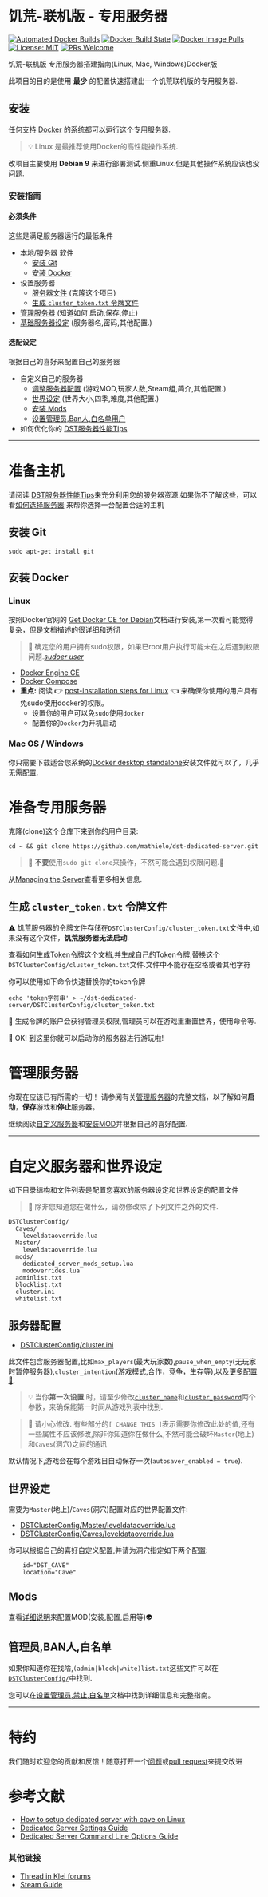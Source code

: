 # 饥荒-联机版 - 专用服务器

[![Automated Docker Builds](https://img.shields.io/docker/automated/mathielo/dst-dedicated-server.svg)](https://cloud.docker.com/repository/docker/mathielo/dst-dedicated-server)
[![Docker Build State](https://img.shields.io/docker/build/mathielo/dst-dedicated-server.svg)](https://cloud.docker.com/repository/docker/mathielo/dst-dedicated-server)
[![Docker Image Pulls](https://img.shields.io/docker/pulls/mathielo/dst-dedicated-server.svg)](https://cloud.docker.com/repository/docker/mathielo/dst-dedicated-server)
[![License: MIT]( https://img.shields.io/github/license/mathielo/dst-dedicated-server.svg)](https://github.com/mathielo/dst-dedicated-server/blob/master/LICENSE.md)
[![PRs Welcome](https://img.shields.io/badge/PRs-welcome-brightgreen.svg?style=flat-round)](http://makeapullrequest.com)

饥荒-联机版 专用服务器搭建指南(Linux, Mac, Windows)Docker版

此项目的目的是使用 **最少** 的配置快速搭建出一个饥荒联机版的专用服务器.


## 安装

任何支持 [Docker](https://docs.docker.com/engine/installation/#supported-platforms) 的系统都可以运行这个专用服务器.

>:bulb: Linux 是最推荐使用Docker的高性能操作系统.

改项目主要使用 **Debian 9** 来进行部署测试.侧重Linux.但是其他操作系统应该也没问题.

### 安装指南

#### 必须条件
这些是满足服务器运行的最低条件

* 本地/服务器 软件
  * [安装 Git](#prepare-the-host)
  * [安装 Docker](#install-docker)
* 设置服务器
  * [服务器文件](#prepare-the-dedicated-server) (克隆这个项目)
  * [生成 `cluster_token.txt` 令牌文件](#generate-cluster_tokentxt)
* [管理服务器](docs/ManagingTheServer.md) (知道如何 启动,保存,停止)
* [基础服务器设定](#the-server) (服务器名,密码,其他配置.)

#### 选配设定

根据自己的喜好来配置自己的服务器

* 自定义自己的服务器
  * [调整服务器配置](#the-server) (游戏MOD,玩家人数,Steam组,简介,其他配置.)
  * [世界设定](#the-world) (世界大小,四季,难度,其他配置.)
  * [安装 Mods](DSTClusterConfig/mods)
  * [设置管理员,Ban人,白名单用户](docs/AdminBanWhitelist.md)
* 如何优化你的 [DST服务器性能Tips](docs/ServerPerformance.md)

---

# 准备主机

请阅读 [DST服务器性能Tips](./docs/ServerPerformance.md)来充分利用您的服务器资源.如果你不了解这些，可以看[如何选择服务器](./ServerPerformance.md#picking-a-host) 来帮你选择一台配置合适的主机
<!-- Read about [server performance](./docs/ServerPerformance.md) for useful tips to make the best use of your resources! That might also help you to [pick a host](./ServerPerformance.md#picking-a-host) machine if you're unsure about it. -->

## 安装 Git

    sudo apt-get install git

## 安装 Docker

### Linux
按照Docker官网的 [Get Docker CE for Debian](https://docs.docker.com/install/linux/docker-ce/debian)文档进行安装,第一次看可能觉得复杂，但是文档描述的很详细和透彻
>:cop: 确定您的用户拥有sudo权限，如果已root用户执行可能未在之后遇到权限问题.[_sudoer user_](https://www.digitalocean.com/community/tutorials/how-to-create-a-sudo-user-on-ubuntu-quickstart)

* [Docker Engine CE](https://docs.docker.com/engine/installation/linux/docker-ce/debian/#set-up-the-repository)
* [Docker Compose](https://docs.docker.com/compose/install/#install-compose)
* **重点:** 阅读 :point_right: [post-installation steps for Linux](https://docs.docker.com/engine/installation/linux/linux-postinstall/) :point_left: 来确保你使用的用户具有免sudo使用docker的权限。
  * 设置你的用户可以免`sudo`使用`docker`
  * 配置你的`Docker`为开机启动

### Mac OS / Windows

你只需要下载适合您系统的[Docker desktop standalone](https://docs.docker.com/engine/installation/#desktop)安装文件就可以了，几乎无需配置.

# 准备专用服务器

克隆(clone)这个仓库下来到你的用户目录:

    cd ~ && git clone https://github.com/mathielo/dst-dedicated-server.git

> :cop: **不要**使用`sudo git clone`来操作，不然可能会遇到权限问题.:angel:

从[Managing the Server](./docs/ManagingTheServer.md)查看更多相关信息.

## 生成 `cluster_token.txt` 令牌文件

:warning: 饥荒服务器的令牌文件存储在`DSTClusterConfig/cluster_token.txt`文件中,如果没有这个文件，**饥荒服务器无法启动**.

查看[如何生成Token令牌](./docs/ClusterToken.md)这个文档,并生成自己的Token令牌,替换这个`DSTClusterConfig/cluster_token.txt`文件.文件中不能存在空格或者其他字符

你可以使用如下命令快速替换你的token令牌

    echo 'token字符串' > ~/dst-dedicated-server/DSTClusterConfig/cluster_token.txt

:closed_lock_with_key: 生成令牌的账户会获得管理员权限,管理员可以在游戏里重置世界，使用命令等.

:rainbow: OK! 到这里你就可以启动你的服务器进行游玩啦!


# 管理服务器

你现在应该已有所需的一切！ 请参阅有关[管理服务器](./docs/ManagingTheServer.md)的完整文档，以了解如何**启动**，**保存**游戏和**停止**服务器。

继续阅读[自定义服务器](#customizing-the-server--world)和[安装MOD](#managing-mods)并根据自己的喜好配置.

---

# 自定义服务器和世界设定

如下目录结构和文件列表是配置您喜欢的服务器设定和世界设定的配置文件

> :rotating_light: 除非您知道您在做什么，请勿修改除了下列文件之外的文件.

```
DSTClusterConfig/
  Caves/
    leveldataoverride.lua
  Master/
    leveldataoverride.lua
  mods/
    dedicated_server_mods_setup.lua
    modoverrides.lua
  adminlist.txt
  blocklist.txt
  cluster.ini
  whitelist.txt
```

## 服务器配置

* [DSTClusterConfig/cluster.ini](./DSTClusterConfig/cluster.ini)

此文件包含服务器配置,比如`max_players`(最大玩家数),`pause_when_empty`(无玩家时暂停服务器),`cluster_intention`(游戏模式,合作，竞争，生存等),以及[更多配置 :link:](https://forums.kleientertainment.com/topic/64552-dedicated-server-settings-guide/).


> :bulb: 当你**第一次设置** 时，请至少修改[`cluster_name`](./DSTClusterConfig/cluster.ini#L27)和[`cluster_password`](./DSTClusterConfig/cluster.ini#L29)两个参数，来确保能第一时间从游戏列表中找到.


> :cop: 请小心修改. 有些部分的`[ CHANGE THIS ]`表示需要你修改此处的值,还有一些属性不应该修改,除非你知道你在做什么,不然可能会破坏`Master`(地上)和`Caves`(洞穴)之间的通讯

默认情况下,游戏会在每个游戏日自动保存一次(`autosaver_enabled = true`).

## 世界设定

需要为`Master`(地上)/`Caves`(洞穴)配置对应的世界配置文件:

* [DSTClusterConfig/Master/leveldataoverride.lua](./DSTClusterConfig/Master/leveldataoverride.lua)
* [DSTClusterConfig/Caves/leveldataoverride.lua](./DSTClusterConfig/Caves/leveldataoverride.lua)

你可以根据自己的喜好自定义配置,并请为洞穴指定如下两个配置:

```
    id="DST_CAVE"
    location="Cave"
```

## Mods

查看[详细说明](./DSTClusterConfig/mods)来配置MOD(安装,配置,启用等):alien:

## 管理员,BAN人,白名单

如果你知道你在找啥,`(admin|block|white)list.txt`这些文件可以在[`DSTClusterConfig/`](./DSTClusterConfig)中找到.

您可以在[设置管理员,禁止,白名单](./docs/AdminBanWhitelist.md)文档中找到详细信息和完整指南。

---

# 特约

我们随时欢迎您的贡献和反馈！随意打开一个[问题](/../../issues)或[pull request](/../../pulls)来提交改进

# 参考文献

* [How to setup dedicated server with cave on Linux](http://steamcommunity.com/sharedfiles/filedetails/?id=590565473)
* [Dedicated Server Settings Guide](https://forums.kleientertainment.com/topic/64552-dedicated-server-settings-guide/)
* [Dedicated Server Command Line Options Guide](https://forums.kleientertainment.com/topic/64743-dedicated-server-command-line-options-guide/)

### 其他链接

* [Thread in Klei forums](https://forums.kleientertainment.com/topic/84574-dedicated-server-setup-guide-on-any-platform-windowsmaclinux-with-docker/)
* [Steam Guide](http://steamcommunity.com/sharedfiles/filedetails/?id=1206742951)
